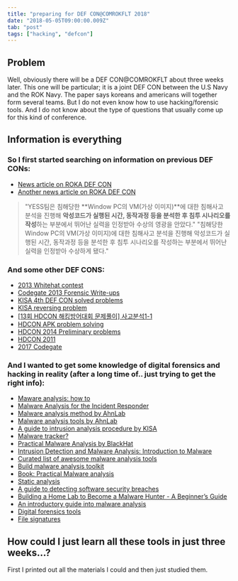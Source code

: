 ```yaml
---
title: "preparing for DEF CON@COMROKFLT 2018"
date: "2018-05-05T09:00:00.009Z"
tab: "post"
tags: ["hacking", "defcon"]
---
```

## Problem 
Well, obviously there will be a DEF CON@COMROKFLT about three weeks later. This one will be particular; it is a joint DEF CON between the U.S Navy and the ROK Navy. The paper says koreans and americans will together form several teams.
But I do not even know how to use hacking/forensic tools. And I do not know about the type of questions that usually come up for this kind of conference. 

## Information is everything
### So I first started searching on information on previous DEF CONs:

* [News article on ROKA DEF CON](http://www.ulsanfocus.com/news/articleView.html?idxno=110529)
* [Another news article on ROKA DEF CON](http://www.boannews.com/media/view.asp?idx=68388)

> "YESS팀은 침해당한 **Window PC의 VM(가상 이미지)**에 대한 침해사고 분석을 진행해 **악성코드가 실행된 시간, 동작과정 등을 분석한 후 침투 시나리오를 작성**하는 부분에서 뛰어난 실력을 인정받아 수상의 영광을 안았다." 
> "침해당한 Window PC의 VM(가상 이미지)에 대한 침해사고 분석을 진행해 악성코드가 실행된 시간, 동작과정 등을 분석한 후 침투 시나리오를 작성하는 부분에서 뛰어난 실력을 인정받아 수상하게 됐다."

### And some other DEF CONS:
* [2013 Whitehat contest](http://cfile25.uf.tistory.com/attach/2246B03753425D943827F1)
* [Codegate 2013 Forensic Write-ups](http://forensicinsight.org/wp-content/uploads/2013/03/F-INSIGHT-CodeGate-2013-Write-ups.pdf)
* [KISA 4th DEF CON solved problems](boanchanggo.tistory.com/attachment/fk6.pdf)
* [KISA reversing problem](https://m.blog.naver.com/PostView.nhn?blogId=stop2y&logNo=221065167647&proxyReferer=https%3A%2F%2Fwww.google.co.kr%2F)
* [[13회 HDCON 해킹방어대회 문제풀이] 사고분석1-1](http://inspecting.tistory.com/10)
* [HDCON APK problem solving](https://m.blog.naver.com/PostView.nhn?blogId=minguu1515&logNo=220550493721&proxyReferer=https%3A%2F%2Fwww.google.co.kr%2F)
* [HDCON 2014 Preliminary problems](https://drive.google.com/drive/folders/0B6GQ8KsMK6dnc21lQnpTNW9zbzA0)
* [HDCON 2011](http://www.hackerschool.org/HS_Boards/zboard.php?id=CTF&no=15)
* [2017 Codegate](http://blog.kimtae.xyz/243)

### And I wanted to get some knowledge of digital forensics and hacking in reality (after a long time of.. just trying to get the right info):

* [Maware analysis: how to](https://brunch.co.kr/@kali-km/5)
* [Malware Analysis for the Incident Responder](https://blogs.cisco.com/security/malware-analysis-for-the-incident-responder)
* [Malware analysis method by AhnLab](https://www.slideshare.net/youngjunchang14/slideshare-21143372)
* [Malware analysis tools by AhnLab](https://www.slideshare.net/youngjunchang14/ss-21477787?next_slideshow=1)
* [A guide to intrusion analysis procedure by KISA](https://www.kisa.or.kr/public/laws/laws3_View.jsp?cPage=6&mode=view&p_No=259&b_No=259&d_No=48&ST=T&SV=)
* [Malware tracker?](https://codeengn.com/file/conference/09/2013_CodeEngn_Conference_09_Malware_Tracker_[proneer].pdf)
* [Practical Malware Analysis by BlackHat](https://www.blackhat.com/presentations/bh-dc-07/Kendall_McMillan/Presentation/bh-dc-07-Kendall_McMillan.pdf)
* [Intrusion Detection and Malware Analysis: Introduction to Malware](https://pdfs.semanticscholar.org/presentation/268a/1a9788833ab9d0e6aad4e8bbb80a79d6c195.pdf)
* [Curated list of awesome malware analysis tools](https://github.com/rshipp/awesome-malware-analysis+&cd=6&hl=ko&ct=clnk&gl=kr)
* [Build malware analysis toolkit](https://zeltser.com/build-malware-analysis-toolkit/)
* [Book: Practical Malware analysis](http://venom630.free.fr/pdf/Practical_Malware_Analysis.pdf)
* [Static analysis](http://blog.daum.net/boy7407/17463080)
* [A guide to detecting software security breaches](http://www.kisa.or.kr/public/laws/laws3_View.jsp?cPage=6&mode=view&p_No=259&b_No=259&d_No=52&ST=T&SV=)
* [Building a Home Lab to Become a Malware Hunter - A Beginner’s Guide](https://www.alienvault.com/blogs/security-essentials/building-a-home-lab-to-become-a-malware-hunter-a-beginners-guide)
* [An introductory guide into malware analysis](https://0x00sec.org/t/an-introductory-guide-into-malware-analysis/2056)
* [Digital forensics tools](http://z3ta.kr/digital-forensics-tools)
* [File signatures](http://forensic-proof.com/archives/300)

## How could I just learn all these tools in just three weeks...?
First I printed out all the materials I could and then just studied them.
